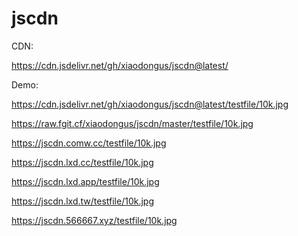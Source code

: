 # jscdn
CDN:

https://cdn.jsdelivr.net/gh/xiaodongus/jscdn@latest/


Demo:

https://cdn.jsdelivr.net/gh/xiaodongus/jscdn@latest/testfile/10k.jpg

https://raw.fgit.cf/xiaodongus/jscdn/master/testfile/10k.jpg 

https://jscdn.comw.cc/testfile/10k.jpg 

https://jscdn.lxd.cc/testfile/10k.jpg 

https://jscdn.lxd.app/testfile/10k.jpg 

https://jscdn.lxd.tw/testfile/10k.jpg 

https://jscdn.566667.xyz/testfile/10k.jpg 
